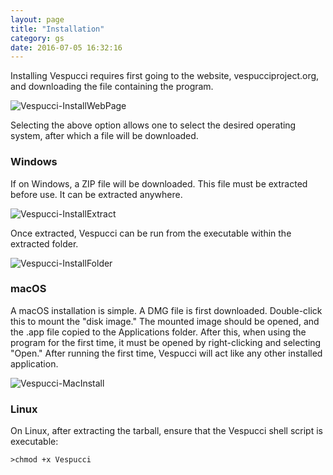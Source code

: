 ```yaml
---
layout: page
title: "Installation"
category: gs
date: 2016-07-05 16:32:16
---
```



Installing Vespucci requires first going to the website, vespucciproject.org, and downloading the file containing the program.

![Vespucci-InstallWebPage](http://vespucciproject.org/Vespucci-docs/img/Install1.png)

Selecting the above option allows one to select the desired operating system, after which a file will be downloaded.

### Windows
If on Windows, a ZIP file will be downloaded. This file must be extracted before use. It can be extracted anywhere.

![Vespucci-InstallExtract](http://vespucciproject.org/Vespucci-docs/img/Install3.png)

Once extracted, Vespucci can be run from the executable within the extracted folder.

![Vespucci-InstallFolder](http://vespucciproject.org/Vespucci-docs/img/Install4.png)

### macOS
A macOS installation is simple. A DMG file is first downloaded. Double-click this to mount the "disk image." The mounted image should be opened, and the .app file copied to the Applications folder. After this, when using the program for the first time, it must be opened by right-clicking and selecting "Open." After running the first time, Vespucci will act like any other installed application.

![Vespucci-MacInstall](http://vespucciproject.org/Vespucci-docs/img/VespucciMac2.png)

### Linux
On Linux, after extracting the tarball, ensure that the Vespucci shell script is executable:

```
>chmod +x Vespucci
```
